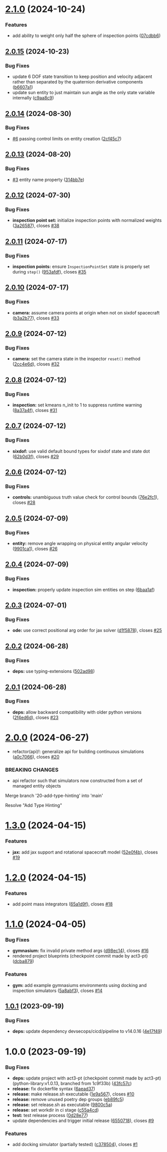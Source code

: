 # [2.1.0](https://github.com/act3-ace/safe-autonomy-simulation/compare/v2.0.15...v2.1.0) (2024-10-24)


### Features

* add ability to weight only half the sphere of inspection points ([07cdbb6](https://github.com/act3-ace/safe-autonomy-simulation/commit/07cdbb6972bae333f629d811066b6adab307a49f))

## [2.0.15](https://github.com/act3-ace/safe-autonomy-simulation/compare/v2.0.14...v2.0.15) (2024-10-23)


### Bug Fixes

* update 6 DOF state transition to keep position and velocity adjacent rather than separated by the quaternion derivative components ([b6607a1](https://github.com/act3-ace/safe-autonomy-simulation/commit/b6607a1639771a7a11961fa4483516e9cdf1dc35))
* update sun entity to just maintain sun angle as the only state variable internally ([c9aa8c9](https://github.com/act3-ace/safe-autonomy-simulation/commit/c9aa8c992146ba435ccdb4d318290a8c11139b35))

## [2.0.14](https://github.com/act3-ace/safe-autonomy-simulation/compare/v2.0.13...v2.0.14) (2024-08-30)


### Bug Fixes

* [#6](https://github.com/act3-ace/safe-autonomy-simulation/issues/6) passing control limits on entity creation ([2cf45c7](https://github.com/act3-ace/safe-autonomy-simulation/commit/2cf45c7b9e08595a1cfccadf827188dbcea61827))

## [2.0.13](https://github.com/act3-ace/safe-autonomy-simulation/compare/v2.0.12...v2.0.13) (2024-08-20)


### Bug Fixes

* [#3](https://github.com/act3-ace/safe-autonomy-simulation/issues/3) entity name property ([314bb7e](https://github.com/act3-ace/safe-autonomy-simulation/commit/314bb7eee090c8b41ffab7cca356a192ce5c9b2e))

## [2.0.12](https://github.com/act3-ace/safe-autonomy-simulation/compare/v2.0.11...v2.0.12) (2024-07-30)


### Bug Fixes

* **inspection point set:** initialize inspection points with normalized weights ([3a26587](https://github.com/act3-ace/safe-autonomy-simulation/commit/3a2658734727c2d43204c4c4977766d3b4778e54)), closes [#38](https://github.com/act3-ace/safe-autonomy-simulation/issues/38)

## [2.0.11]() (2024-07-17)


### Bug Fixes

* **inspection points:** ensure `InspectionPointSet` state is properly set during `step()` ([953afdf]()), closes [#35]()

## [2.0.10]() (2024-07-17)


### Bug Fixes

* **camera:** assume camera points at origin when not on sixdof spacecraft ([b3a2b77]()), closes [#33]()

## [2.0.9]() (2024-07-12)


### Bug Fixes

* **camera:** set the camera state in the inspector `reset()` method ([2cc4e6d]()), closes [#32]()

## [2.0.8]() (2024-07-12)


### Bug Fixes

* **inspection:** set kmeans n_init to 1 to suppress runtime warning ([8a37a4f]()), closes [#31]()

## [2.0.7]() (2024-07-12)


### Bug Fixes

* **sixdof:** use valid default bound types for sixdof state and state dot ([62b0d3f]()), closes [#29]()

## [2.0.6]() (2024-07-12)


### Bug Fixes

* **controls:** unambiguous truth value check for control bounds ([76e2fc1]()), closes [#28]()

## [2.0.5]() (2024-07-09)


### Bug Fixes

* **entity:** remove angle wrapping on physical entity angular velocity ([9901ca1]()), closes [#26]()

## [2.0.4]() (2024-07-09)


### Bug Fixes

* **inspection:** properly update inspection sim entities on step ([6baa1af]())

## [2.0.3]() (2024-07-01)


### Bug Fixes

* **ode:** use correct positional arg order for jax solver ([d1f5878]()), closes [#25]()

## [2.0.2]() (2024-06-28)


### Bug Fixes

* **deps:** use typing-extensions ([502ad98]())

## [2.0.1]() (2024-06-28)


### Bug Fixes

* **deps:** allow backward compatibility with older python versions ([2f4ed6d]()), closes [#23]()

# [2.0.0]() (2024-06-27)


* refactor(api)!: generalize api for building continuous simulations ([a0c7066]()), closes [#20]()


### BREAKING CHANGES

* api refactor such that simulators now constructed from a set of managed entity objects

Merge branch '20-add-type-hinting' into 'main'

Resolve "Add Type Hinting"

# [1.3.0]() (2024-04-15)


### Features

* **jax:** add jax support and rotational spacecraft model ([52e0f4b]()), closes [#19]()

# [1.2.0]() (2024-04-15)


### Features

* add point mass integrators ([65a1d9f]()), closes [#18]()

# [1.1.0]() (2024-04-05)


### Bug Fixes

* **gymnasium:** fix invalid private method args ([d98ec14]()), closes [#16]()
* rendered project blueprints (checkpoint commit made by act3-pt) ([dcba879]())


### Features

* **gym:** add example gymnasiums environments using docking and inspection simulators ([5a8abf3]()), closes [#14]()

## [1.0.1]() (2023-09-19)


### Bug Fixes

* **deps:** update dependency devsecops/cicd/pipeline to v14.0.16 ([4e17f49]())

# 1.0.0 (2023-09-19)


### Bug Fixes

* **deps:** update project with act3-pt (checkpoint commit made by act3-pt) (python-library:v1.0.13, branched from 1c9f33b) ([43fc57c]())
* **release:** fix dockerfile syntax ([6aead37]())
* **release:** make release.sh executable ([1e9a567]()), closes [#10]()
* **release:** remove unused poetry dep groups ([eb89fc5]())
* **release:** set release.sh as executable ([9800c5a]())
* **release:** set workdir in ci stage ([c55a4cd]())
* **test:** test release process ([0d28e77]())
* update dependencies and trigger initial release ([6550718]()), closes [#9]()


### Features

* add docking simulator (partially tested) ([c378504]()), closes [#1]()
